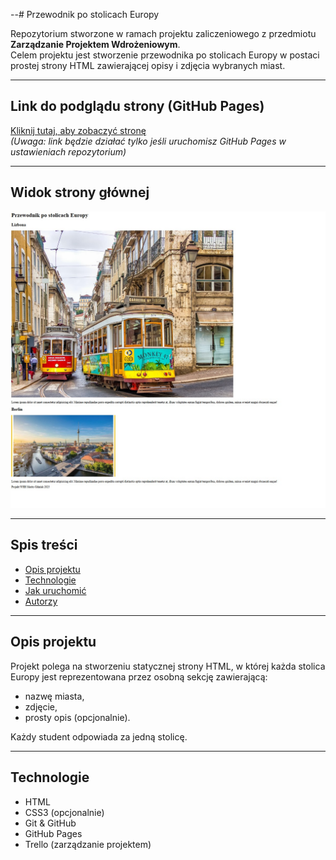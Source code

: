 --# Przewodnik po stolicach Europy

Repozytorium stworzone w ramach projektu zaliczeniowego z przedmiotu **Zarządzanie Projektem Wdrożeniowym**.  
Celem projektu jest stworzenie przewodnika po stolicach Europy w postaci prostej strony HTML zawierającej opisy i zdjęcia wybranych miast.

---

## Link do podglądu strony (GitHub Pages)

[Kliknij tutaj, aby zobaczyć stronę](https://github.com/Adek1203/wz-inin5-hyb-wszyscy)  
*(Uwaga: link będzie działać tylko jeśli uruchomisz GitHub Pages w ustawieniach repozytorium)*

---

## Widok strony głównej

![Zrzut ekranu](img/zrzut.jpg)

---

## Spis treści

- [Opis projektu](#opis-projektu)
- [Technologie](#technologie)
- [Jak uruchomić](#jak-uruchomić)
- [Autorzy](#autorzy)

---

## Opis projektu

Projekt polega na stworzeniu statycznej strony HTML, w której każda stolica Europy jest reprezentowana przez osobną sekcję zawierającą:
- nazwę miasta,
- zdjęcie,
- prosty opis (opcjonalnie).

Każdy student odpowiada za jedną stolicę.

---

## Technologie

- HTML
- CSS3 (opcjonalnie)
- Git & GitHub
- GitHub Pages
- Trello (zarządzanie projektem)
